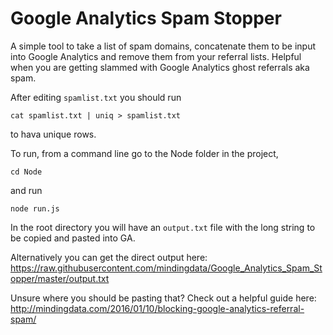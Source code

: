# Google Analytics Spam Stopper

A simple tool to take a list of spam domains, concatenate them to be input into Google Analytics and remove them from your referral lists. Helpful when you are getting slammed with Google Analytics ghost referrals aka spam.

After editing `spamlist.txt` you should run
```
cat spamlist.txt | uniq > spamlist.txt
```
to hava unique rows.

To run, from a command line go to the Node folder in the project,
```
cd Node
```

and run
```
node run.js
```

In the root directory you will have an `output.txt` file with the long string to be copied and pasted into GA.

Alternatively you can get the direct output here:
https://raw.githubusercontent.com/mindingdata/Google_Analytics_Spam_Stopper/master/output.txt

Unsure where you should be pasting that? Check out a helpful guide here:
http://mindingdata.com/2016/01/10/blocking-google-analytics-referral-spam/
